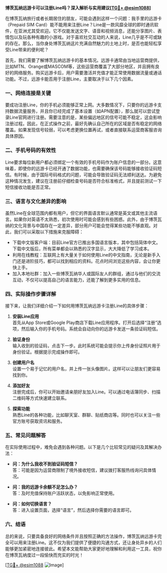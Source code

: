 **博茨瓦纳远游卡可以注册Line吗？深入解析与实用建议[[TG💪+ @esim1088](https://t.me/s/esim1088)]**

在博茨瓦纳旅行或者长期居住的朋友，可能会遇到这样一个问题：我手里的远游卡（Prepaid SIM Card）能不能用来注册Line？Line是一款风靡全球的即时通讯软件，在亚洲尤其受欢迎。它不仅能发送文字、语音和视频消息，还能分享图片、表情包以及玩各种有趣的小游戏。对于喜欢社交互动的人来说，Line几乎是不可或缺的存在。那么，当你身处博茨瓦纳这片充满自然魅力的土地上时，是否也能轻松享受Line带来的便利呢？

首先，我们需要了解博茨瓦纳远游卡的基本情况。远游卡通常由当地运营商提供，比如MTN、Orange或MASCOM等，这些运营商覆盖了大部分地区，并且拥有良好的网络服务。购买远游卡后，用户需要激活并充值才能正常使用数据流量或通话功能。不过，远游卡能否用于注册Line，主要取决于以下几个因素。

### **一、网络连接是关键**

要成功注册Line，你的手机必须能够正常上网。大多数情况下，只要你的远游卡支持数据流量服务，并且你已经完成了基本设置（如APN配置），那么就可以尝试登录Line官网进行注册。需要注意的是，某些偏远地区的信号可能不稳定，这会影响注册过程。因此，在正式操作之前，最好先确认自己所在的区域是否有稳定的网络覆盖。如果发现信号较弱，可以考虑更换位置再试，或者直接联系运营商客服咨询具体原因。

### **二、手机号码的有效性**

Line要求每位新用户都必须绑定一个有效的手机号码作为账户信息的一部分。这意味着，即使你的远游卡已经开通了数据功能，也需要确保该号码能够接收验证码短信。有时候，由于国际号码格式的问题，可能会导致验证码无法顺利送达。为避免这种情况发生，建议在注册前仔细检查号码是否符合标准格式，并且提前测试一下短信接收功能是否正常。

### **三、语言与文化差异的影响**

虽然Line在全球范围内都有用户，但它的界面语言默认通常是英文或其他主流语言。如果你对英语不太熟悉，初次使用时可能会感到有些困惑。此外，由于博茨瓦纳的文化背景与中国存在一定差异，部分用户可能会觉得某些功能不够直观。对此，我们可以采取以下措施来克服障碍：

- 下载中文版客户端：目前Line官方已推出多国语言版本，其中包括简体中文。下载中文版后，所有菜单都会以熟悉的汉字显示，大大降低了学习成本。
- 利用在线教程：互联网上有大量关于如何使用Line的中文指南，无论是新手入门还是进阶技巧，都可以找到相应的资料。花点时间浏览这些内容，会让你更快上手。
- 加入本地社群：加入一些博茨瓦纳华人或国际友人的群组，通过与他们的交流互动，不仅可以提高自己的语言能力，还能了解到更多实用的信息。

### **四、实际操作步骤详解**

接下来，让我们详细介绍一下如何用博茨瓦纳远游卡注册Line的具体步骤：

1. **安装Line应用**  
   首先从App Store或Google Play商店下载Line应用程序。打开后选择“注册”选项，然后输入你的手机号码。系统会自动向你的远游卡发送一条验证码短信。

2. **验证身份**  
   输入收到的验证码，点击下一步。此时系统可能会提示你上传身份证照片用于身份验证。根据提示完成操作即可。

3. **创建用户名**  
   设置一个易于记忆的用户名，并上传一张头像图片。这样可以让朋友们更容易找到你。

4. **添加好友**  
   注册完成后，你可以开始邀请亲朋好友加入Line。可以通过电话簿同步、扫描二维码等方式快速建立联系。

5. **探索功能**  
   熟悉Line的各种功能，比如聊天室、群聊、贴纸商店等。同时也可以关注一些官方账号获取资讯和服务。

### **五、常见问题解答**

在实际使用过程中，难免会遇到各种问题。以下是几个比较常见的疑问及其解决办法：

- **问：为什么我收不到验证码短信？**  
  答：可能是因为运营商限制了境外接收短信，建议拨打客服热线询问具体情况。

- **问：我的远游卡余额不足怎么办？**  
  答：及时充值保持账户活跃状态，以免影响正常使用。

- **问：如何切换语言？**  
  答：进入设置页面，选择“语言”，然后选择你需要的语言即可。

### **六、结语**

总的来说，只要具备良好的网络条件并且按照正确的方法操作，博茨瓦纳远游卡完全可以用来注册Line。这不仅为我们提供了便捷的沟通方式，还让身处异乡的人们能够更加紧密地连接彼此。希望本文能帮助大家更好地理解和利用这一工具，祝你在博茨瓦纳度过一段愉快而充实的时光！

[[TG💪+ @esim1088](https://t.me/s/esim1088) ![Image](https://i.postimg.cc/4NQfJmqS/Snipaste-2025-05-13-00-14-12.png)]